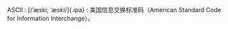 ASCII
:    [/ˈæski; ˈæski/]{.ipa}
:    美国信息交换标准码（American Standard Code for Information Interchange）。
